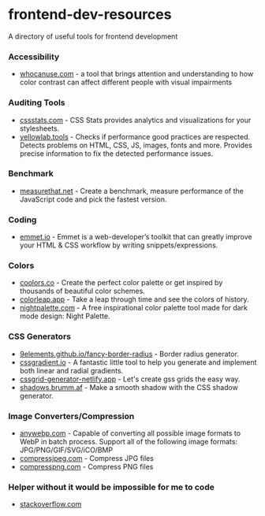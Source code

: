 # frontend-dev-resources
A directory of useful tools for frontend development

### Accessibility
- [whocanuse.com](https://whocanuse.com/) - a tool that brings attention and understanding to how color contrast can affect different people with visual impairments

### Auditing Tools
- [cssstats.com](https://cssstats.com/) - CSS Stats provides analytics and visualizations for your stylesheets.
- [yellowlab.tools](https://yellowlab.tools/) - Checks if performance good practices are respected. Detects problems on HTML, CSS, JS, images, fonts and more. Provides precise information to fix the detected performance issues.

### Benchmark
- [measurethat.net](https://www.measurethat.net/) - Create a benchmark, measure performance of the JavaScript code and pick the fastest version.

### Coding
- [emmet.io](https://docs.emmet.io/cheat-sheet/) - Emmet is a web-developer’s toolkit that can greatly improve your HTML & CSS workflow by writing snippets/expressions.

### Colors
- [coolors.co](https://coolors.co/) - Create the perfect color palette or get inspired by thousands of beautiful color schemes.
- [colorleap.app](https://colorleap.app/home) - Take a leap through time and see the colors of history.
- [nightpalette.com](https://nightpalette.com/) - A free inspirational color palette tool made for dark mode design: Night Palette.

### CSS Generators
- [9elements.github.io/fancy-border-radius](https://9elements.github.io/fancy-border-radius/) - Border radius generator.
- [cssgradient.io](https://cssgradient.io/) - A fantastic little tool to help you generate and implement both linear and radial gradients.
- [cssgrid-generator-netlify.app](https://cssgrid-generator.netlify.app/) - Let's create gss grids the easy way.
- [shadows.brumm.af](https://shadows.brumm.af/) - Make a smooth shadow with the CSS shadow generator.

### Image Converters/Compression
- [anywebp.com](https://anywebp.com/convert-to-webp.html) - Capable of converting all possible image formats to WebP in batch process. Support all of the following image formats: JPG/PNG/GIF/SVG/iCO/BMP
- [compressjpeg.com](https://compressjpeg.com/) - Compress JPG files
- [compresspng.com](https://compresspng.com/) - Compress PNG files

### Helper without it would be impossible for me to code
- [stackoverflow.com](https://stackoverflow.com/)
